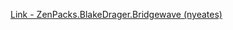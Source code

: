 [Link - ZenPacks.BlakeDrager.Bridgewave (nyeates)](https://github.com/nyeates/ZenPacks.BlakeDrager.Bridgewave)
